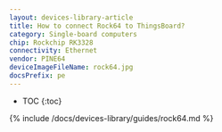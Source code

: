 ```yaml
---
layout: devices-library-article
title: How to connect Rock64 to ThingsBoard?
category: Single-board computers
chip: Rockchip RK3328
connectivity: Ethernet
vendor: PINE64
deviceImageFileName: rock64.jpg
docsPrefix: pe
---
```



* TOC
{:toc}

{% include /docs/devices-library/guides/rock64.md %}